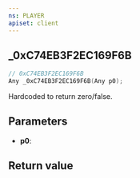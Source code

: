 ```yaml
---
ns: PLAYER
apiset: client
---
```

## _0xC74EB3F2EC169F6B

```c
// 0xC74EB3F2EC169F6B
Any _0xC74EB3F2EC169F6B(Any p0);
```

Hardcoded to return zero/false.

## Parameters
* **p0**:

## Return value